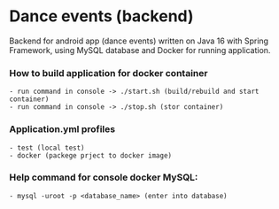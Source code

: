 # Dance events (backend)
Backend for android app (dance events) written on Java 16 with Spring Framework, using MySQL database and Docker for running application.

### How to build application for docker container
    - run command in console -> ./start.sh (build/rebuild and start container)
    - run command in console -> ./stop.sh (stor container)

### Application.yml profiles
    - test (local test)
    - docker (packege prject to docker image)

### Help command for console docker MySQL:
    - mysql -uroot -p <database_name> (enter into database)